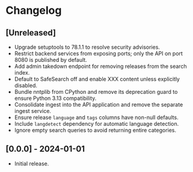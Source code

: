 # Changelog

## [Unreleased]

- Upgrade setuptools to 78.1.1 to resolve security advisories.
- Restrict backend services from exposing ports; only the API on port 8080 is published by default.
- Add admin takedown endpoint for removing releases from the search index.
- Default to SafeSearch off and enable XXX content unless explicitly disabled.
- Bundle nntplib from CPython and remove its deprecation guard to ensure Python 3.13 compatibility.
- Consolidate ingest into the API application and remove the separate ingest service.
- Ensure release `language` and `tags` columns have non-null defaults.
- Include `langdetect` dependency for automatic language detection.
- Ignore empty search queries to avoid returning entire categories.

## [0.0.0] - 2024-01-01
- Initial release.
